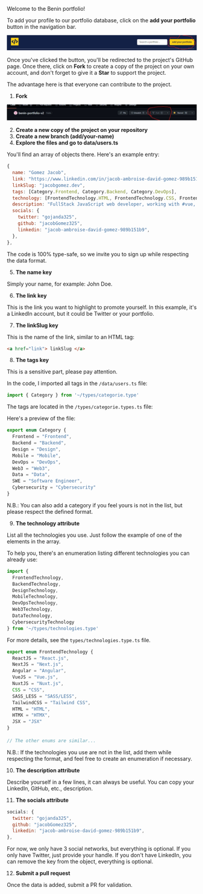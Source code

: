 Welcome to the Benin portfolio!

To add your profile to our portfolio database, click on the **add your portfolio** button in the navigation bar.

![1714216300598](image/add-portfolio/1714216300598.png)

Once you've clicked the button, you'll be redirected to the project's GitHub page. Once there, click on **Fork** to create a copy of the project on your own account, and don't forget to give it a **Star** to support the project.

The advantage here is that everyone can contribute to the project.

1. **Fork**

![1714285840384](image/add-portfolio/1714285840384.png)

2. **Create a new copy of the project on your repository**
3. **Create a new branch (add/your-name)**
4. **Explore the files and go to data/users.ts**

You'll find an array of objects there. Here's an example entry:

```javascript
{
  name: "Gomez Jacob",
  link: "https://www.linkedin.com/in/jacob-ambroise-david-gomez-989b151b9/",
  linkSlug: "jacobgomez.dev",
  tags: [Category.Frontend, Category.Backend, Category.DevOps],
  technology: [FrontendTechnology.HTML, FrontendTechnology.CSS, FrontendTechnology.TailwindCSS, FrontendTechnology.VueJS, FrontendTechnology.NuxtJS, BackendTechnology.NodeJS_AdonisJS, DevOpsTechnology.Docker],
  description: "FullStack JavaScript web developer, working with #vue, #nuxt #js #ts #adonis",
  socials: {
    twitter: "gojanda325",
    github: "jacobGomez325",
    linkedin: "jacob-ambroise-david-gomez-989b151b9",
  },
},
```

The code is 100% type-safe, so we invite you to sign up while respecting the data format.

5. **The name key**

Simply your name, for example: John Doe.

6. **The link key**

This is the link you want to highlight to promote yourself. In this example, it's a LinkedIn account, but it could be Twitter or your portfolio.

7. **The linkSlug key**

This is the name of the link, similar to an HTML tag:

```html
<a href="link"> linkSlug </a>
```

8. **The tags key**

This is a sensitive part, please pay attention.

In the code, I imported all tags in the `/data/users.ts` file:

```typescript
import { Category } from '~/types/categorie.type'
```

The tags are located in the `/types/categorie.types.ts` file:

Here's a preview of the file:

```javascript
export enum Category {
  Frontend = "Frontend",
  Backend = "Backend",
  Design = "Design",
  Mobile = "Mobile",
  DevOps = "DevOps",
  Web3 = "Web3",
  Data = "Data",
  SWE = "Software Engineer",
  Cybersecurity = "Cybersecurity"
}
```

N.B.: You can also add a category if you feel yours is not in the list, but please respect the defined format.

9. **The technology attribute**

List all the technologies you use. Just follow the example of one of the elements in the array.

To help you, there's an enumeration listing different technologies you can already use:

```javascript
import {
  FrontendTechnology,
  BackendTechnology,
  DesignTechnology,
  MobileTechnology,
  DevOpsTechnology,
  Web3Technology,
  DataTechnology,
  CybersecurityTechnology
} from '~/types/technologies.type'
```

For more details, see the `types/technologies.type.ts` file.

```typescript
export enum FrontendTechnology {
  ReactJS = "React.js",
  NextJS = "Next.js",
  Angular = "Angular",
  VueJS = "Vue.js",
  NuxtJS = "Nuxt.js",
  CSS = "CSS",
  SASS_LESS = "SASS/LESS",
  TailwindCSS = "Tailwind CSS",
  HTML = "HTML",
  HTMX = "HTMX",
  JSX = "JSX"
}

// The other enums are similar...
```

N.B.: If the technologies you use are not in the list, add them while respecting the format, and feel free to create an enumeration if necessary.

10. **The description attribute**

Describe yourself in a few lines, it can always be useful. You can copy your LinkedIn, GitHub, etc., description.

11. **The socials attribute**

```javascript
socials: {
  twitter: "gojanda325",
  github: "jacobGomez325",
  linkedin: "jacob-ambroise-david-gomez-989b151b9",
},
```

For now, we only have 3 social networks, but everything is optional. If you only have Twitter, just provide your handle. If you don't have LinkedIn, you can remove the key from the object, everything is optional.

12. **Submit a pull request**

Once the data is added, submit a PR for validation.
